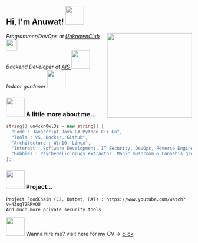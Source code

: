 <h2> Hi, I'm Anuwat! <img src="http://25.media.tumblr.com/tumblr_mam03eoOQK1rnwo2vo1_400.gif" width="50"></h2>
<img align='right' src="https://media2.giphy.com/media/3oKIPEnIVoeC3iq1Y4/giphy.gif" width="230">
<p><em>Programmer/DevOps at <a href="https://unknownclub.net/">UnknownClub </a><img src="https://vcf.mycareersfuture.gov.sg/resources/occupation-insights/img/bio_ae.gif" width="30"></br>Backend Developer at <a href="https://www.ais.co.th/">AIS </a><img src="https://2.bp.blogspot.com/-n_u9F9hkdVw/WDZaRz5-lCI/AAAAAAAEKPQ/ZynrlXcaDWUJmoRD9CqZVOZwL4KWTFRnQCLcB/s1600/AF003777_03.gif" width="50">
 </br>Indoor gardener <img src="https://i.pinimg.com/originals/e8/88/d4/e888d4feff8fd5ff63a965471a94b874.gif" width="50">
 
</em></p>

### <img src="https://media3.giphy.com/media/1NYkJ0wTvncdXV5dN5/source.gif" width="50"> A little more about me...  

```csharp
string[] un4ckn0wl3z = new string[] { 
  "Code : Javascript Java C# Python C++ Go", 
  "Tools : VS, Docker, Github", 
  "Architecture : Win10, Linux", 
  "Interest : Software Development, IT Security, DevOps, Reverse Engineer",
  "Hobbies : Psychedelic drugs extractor, Magic mushroom & Cannabis growing"
};
```

### <img src="https://media2.giphy.com/media/3oKIPnAiaMCws8nOsE/200.gif" width="50"> Project...

```
Project FoodChain (C2, Botbet, RAT) : https://www.youtube.com/watch?v=43oqT2RRvOU
And much more private security tools
```


<p> <img src="https://c.tenor.com/9Hiuq_uczMcAAAAi/counting-money-trouble.gif" width="50"> Wanna hire me? visit here for my CV -> <a href="https://un4ckn0wl3z.github.io/devportfolio/" target="_blank">click</a> </p>
